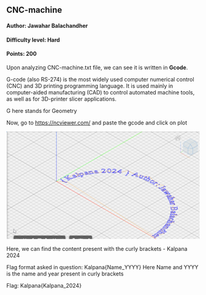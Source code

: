 ## CNC-machine
#### Author: Jawahar Balachandher
#### Difficulty level: Hard
#### Points: 200

Upon analyzing CNC-machine.txt file, we can see it is written in **Gcode**.

G-code (also RS-274) is the most widely used computer numerical control (CNC) and 3D printing programming language. It is used mainly in computer-aided manufacturing (CAD) to control automated machine tools, as well as for 3D-printer slicer applications. 

G here stands for Geometry

Now, go to https://ncviewer.com/ and paste the gcode and click on plot

![Output](output.png)

Here, we can find the content present with the curly brackets - Kalpana 2024

Flag format asked in question: Kalpana{Name_YYYY}
Here Name and YYYY is the name and year present in curly brackets 

Flag: Kalpana{Kalpana_2024}